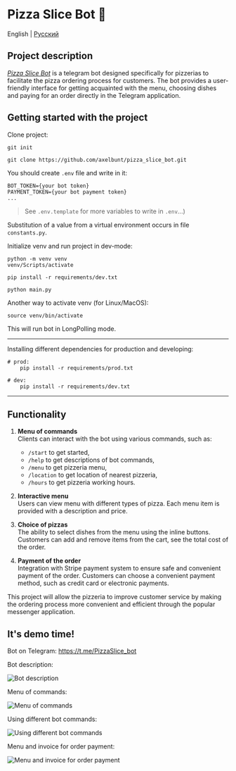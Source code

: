 # Pizza Slice Bot 🍕

English | [Русский](/readme-ru.md)

## Project description

[*Pizza Slice Bot*](https://t.me/PizzaSlice_bot) is a telegram bot designed specifically for pizzerias to facilitate the pizza ordering process for customers. The bot provides a user-friendly interface for getting acquainted with the menu, choosing dishes and paying for an order directly in the Telegram application.

## Getting started with the project

Clone project:

```shell
git init

git clone https://github.com/axelbunt/pizza_slice_bot.git
```

You should create `.env` file and write in it:

```.env
BOT_TOKEN={your bot token}
PAYMENT_TOKEN={your bot payment token}
...
```

> See `.env.template` for more variables to write in `.env`...)

Substitution of a value from a virtual environment occurs in file `constants.py`.

Initialize venv and run project in dev-mode:

```shell
python -m venv venv
venv/Scripts/activate

pip install -r requirements/dev.txt

python main.py
```

Another way to activate venv (for Linux/MacOS):

```shell
source venv/bin/activate
```

This will run bot in LongPolling mode.

---

Installing different dependencies for production and developing:
```shell
# prod:
    pip install -r requirements/prod.txt

# dev:
    pip install -r requirements/dev.txt
```

---

## Functionality

1. **Menu of commands**  
Clients can interact with the bot using various commands, such as:
    - `/start` to get started,
    - `/help` to get descriptions of bot commands,
    - `/menu` to get pizzeria menu,
    - `/location` to get location of nearest pizzeria,
    - `/hours` to get pizzeria working hours.

2. **Interactive menu**  
Users can view menu with different types of pizza. Each menu item is provided with a description and price.

3. **Choice of pizzas**  
The ability to select dishes from the menu using the inline buttons. Customers can add and remove items from the cart, see the total cost of the order.

4. **Payment of the order**  
Integration with Stripe payment system to ensure safe and convenient payment of the order. Customers can choose a convenient payment method, such as credit card or electronic payments.

This project will allow the pizzeria to improve customer service by making the ordering process more convenient and efficient through the popular messenger application.

## It's demo time!

Bot on Telegram: https://t.me/PizzaSlice_bot

Bot description:

![Bot description](/assets/images/demo_screenshots/1.jpg)

Menu of commands:

![Menu of commands](/assets/images/demo_screenshots/2.jpg)

Using different bot commands:

![Using different bot commands](/assets/images/demo_screenshots/3.jpg)

Menu and invoice for order payment:

![Menu and invoice for order payment](/assets/images/demo_screenshots/4.jpg)
